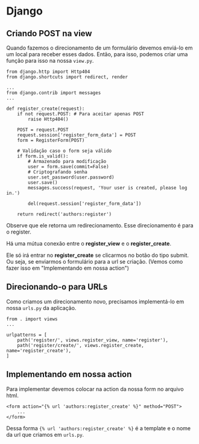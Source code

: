 # Django

## Criando POST na view
Quando fazemos o direcionamento de um formulário devemos enviá-lo em um local para receber esses dados. Então, para isso, podemos criar uma função para isso na nossa `view.py`.

```
from django.http import Http404
from django.shortcuts import redirect, render

...
from django.contrib import messages
...

def register_create(request):
    if not request.POST: # Para aceitar apenas POST
        raise Http404()

    POST = request.POST
    request.session['register_form_data'] = POST
    form = RegisterForm(POST)

    # Validação caso o form seja válido
    if form.is_valid():
        # Armazenado para modificação
        user = form.save(commit=False)
        # Criptografando senha
        user.set_password(user.password)
        user.save()
        messages.success(request, 'Your user is created, please log in.')

        del(request.session['register_form_data'])

    return redirect('authors:register')
```

Observe que ele retorna um redirecionamento. Esse direcionamento é para o register.

Há uma mútua conexão entre o **register_view** e o **register_create**.

Ele só irá entrar no **register_create** se clicarmos no botão do tipo submit. Ou seja, se enviarmos o formulário para a url se criação. (Vemos como fazer isso em "Implementando em nossa action")

## Direcionando-o para URLs
Como criamos um direcionamento novo, precisamos implementá-lo em nossa `urls.py` da aplicação.
```
from . import views
...

urlpatterns = [
    path('register/', views.register_view, name='register'),
    path('register/create/', views.register_create, name='register_create'),
]
```

## Implementando em nossa action
Para implementar devemos colocar na action da nossa form no arquivo html.
```
<form action="{% url 'authors:register_create' %}" method="POST">
    ...
</form>
```

Dessa forma `{% url 'authors:register_create' %}` é a template e o nome da url que criamos em `urls.py`.